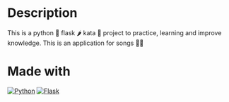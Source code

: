 # Description
This is a python 🐍 flask 🌶️ kata 🥋 project to practice, learning and improve knowledge. This is an application for songs 🎼🎶

# Made with
[![Python](https://img.shields.io/badge/python-2b5b84?style=for-the-badge&logo=python&logoColor=white&labelColor=000000)]()
[![Flask](https://img.shields.io/badge/flask-000000?style=for-the-badge&logo=flask&logoColor=white&labelColor=000000)]()
